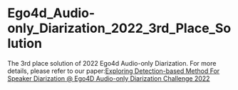 # Ego4d_Audio-only_Diarization_2022_3rd_Place_Solution
The 3rd place solution of 2022 Ego4d Audio-only Diarization. For more details, please refer to our paper:[Exploring Detection-based Method For Speaker Diarization @ Ego4D Audio-only Diarization Challenge 2022](https://arxiv.org/abs/2211.08708)
